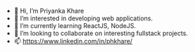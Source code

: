 - 👋 Hi, I’m Priyanka Khare
- 👀 I’m interested in developing web applications.
- 🌱 I’m currently learning ReactJS, NodeJS.
- 💞️ I’m looking to collaborate on interesting fullstack projects.
- 📫 https://www.linkedin.com/in/phkhare/

<!---
scotch77/scotch77 is a ✨ special ✨ repository because its `README.md` (this file) appears on your GitHub profile.
You can click the Preview link to take a look at your changes.
--->
